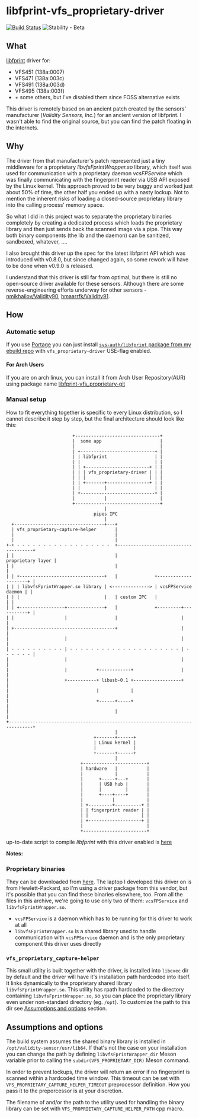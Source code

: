 # libfprint-vfs_proprietary-driver

[![Build Status](https://travis-ci.com/rindeal/libfprint-vfs_proprietary-driver.svg?branch=master)](https://travis-ci.com/rindeal/libfprint-vfs_proprietary-driver)
![Stability - Beta](https://img.shields.io/badge/stability-beta-33bbff.svg)


## What

[libfprint](https://www.freedesktop.org/wiki/Software/fprint/libfprint/) driver for:

  - VFS451 (138a:0007)
  - VFS471 (138a:003c)
  - VFS491 (138a:003d)
  - VFS495 (138a:003f)
  - \+ some others, but I've disabled them since FOSS alternative exists

This driver is remotely based on an ancient patch created by the sensors' manufacturer (_Validity Sensors, Inc._) for an ancient version of libfprint. I wasn't able to find the original source, but you can find the patch floating in the internets.


## Why

The driver from that manufacturer's patch represented just a tiny middleware for a proprietary _libvfsFprintWrapper.so_ library,
which itself was used for communication with a proprietary daemon _vcsFPService_ which was finally communicating with the fingerprint reader via USB API exposed by the Linux kernel.
This approach proved to be very buggy and worked just about 50% of time, the other half you ended up with a nasty lockup.
Not to mention the inherent risks of loading a closed-source proprietary library into the calling process' memory space.

So what I did in this project was to separate the proprietary binaries completely by creating a dedicated process
which loads the proprietary library and then just sends back the scanned image via a pipe.
This way both binary components (the lib and the daemon) can be sanitized, sandboxed, whatever, ....

I also brought this driver up the spec for the latest libfprint API which was introduced with v0.8.0, but since changed again, so some rework will have to be done when v0.9.0 is released.

I understand that this driver is still far from optimal, but there is still no open-source driver available for these sensors.
Although there are some reverse-engineering efforts underway for other sensors - [nmikhailov/Validity90](https://github.com/nmikhailov/Validity90), [hmaarrfk/Validity91](https://github.com/hmaarrfk/Validity91).


## How

### Automatic setup

If you use [Portage](https://wiki.gentoo.org/wiki/Portage) you can just install [`sys-auth/libfprint` package from my ebuild repo](https://github.com/rindeal/rindeal-ebuild-repo/tree/master/sys-auth/libfprint)
with `vfs_proprietary-driver` USE-flag enabled.

#### For Arch Users
If you are on arch linux, you can install it from Arch User Repository(AUR) using package name [libfprint-vfs_proprietary-git](https://aur.archlinux.org/packages/libfprint-vfs_proprietary-git/)

### Manual setup
How to fit everything together is specific to every Linux distribution, so I cannot describe it step by step, but the final architecture should look like this:

```plain
                         +--------------------------------+
                         |  some app                      |
                         |                                |
                         | +----------------------------+ |
                         | | libfprint                  | |
                         | |                            | |
                         | | +------------------------+ | |
                         | | | vfs_proprietary-driver | | |
                         | | |                        | | |
                         | | +-------+----------------+ | |
                         | |         |                  | |
                         | +----------------------------+ |
                         |           |                    |
                         +--------------------------------+
                                     |
                                 pipes IPC
                                     |
  +----------------------------------+---+
  | vfs_proprietary-capture-helper       |
  |                                      |
  |                                      |
+-+ - - - - - - - - - - - - - - - - - -  +--------------------------------------+
| |                                      |                    proprietary layer |
| |                                      |                                      |
| | +--------------------------------+   |              +---------------------+ |
| | | libvfsFprintWrapper.so library | <--------------> | vcsFPService daemon | |
| | |                                |   | custom IPC   |                     | |
| | +-----------------+--------------+   |              +---------+-----------+ |
| |                   |                  |                        |             |
| +--------------------------------------+                        |             |
|                     |                                           |             |
| - - - - - - - - - - | - - - - - - - - - - - - - - - - - - - - - | - - - - - - |
|                     |                                           |             |
|                     |           +------------+                  |             |
|                     +-----------+ libusb-0.1 +------------------+             |
|                                 |            |                                |
|                                 +------+-----+                                |
|                                        |                                      |
+-------------------------------------------------------------------------------+
                                         |
                                 +-------+------+
                                 | Linux kernel |
                                 |              |
                                 +-------+------+
                                         |
                            +------------------------+
                            | hardware   |           |
                            |            |           |
                            |      +-----+---+       |
                            |      | USB hub |       |
                            |      |         |       |
                            |      +----+----+       |
                            |           |            |
                            | +---------+----------+ |
                            | | fingerprint reader | |
                            | |                    | |
                            | +--------------------+ |
                            |                        |
                            +------------------------+

```

up-to-date script to compile _libfprint_ with this driver enabled is [here](https://github.com/rindeal/libfprint-vfs_proprietary-driver/blob/master/.ci/script)


**Notes:**

### Proprietary binaries

They can be downloaded from [here](https://ftp.hp.com/pub/softpaq/sp84501-85000/sp84530.tar).
The laptop I developed this driver on is from Hewlett-Packard, so I'm using a driver package from this vendor, but it's possible that you can find these binaries elsewhere, too.
From all the files in this archive, we're going to use only two of them: `vcsFPService` and `libvfsFprintWrapper.so`.

- `vcsFPService` is a daemon which has to be running for this driver to work at all
- `libvfsFprintWrapper.so` is a shared library used to handle communication with `vcsFPService` daemon and is the only proprietary component this driver uses directly


### `vfs_proprietary_capture-helper`

This small utility is built together with the driver, is installed into `libexec` dir by default and the driver will have it's installation path hardcoded into itself.
It links dynamically to the proprietary shared library `libvfsFprintWrapper.so`.
This utility has rpath hardcoded to the directory containing `libvfsFprintWrapper.so`, so you can place the proprietary library even under non-standard directory (eg. `/opt`).
To customize the path to this dir see [Assumptions and options](#assumptions-and-options) section.


## Assumptions and options

The build system assumes the shared binary library is installed in `/opt/validity-sensor/usr/lib64`.
If that's not the case on your installation you can change the path by defining `libvfsFprintWrapper_dir` Meson variable prior to calling the `subdir(VFS_PROPRIETARY_DIR)` Meson command.

In order to prevent lockups, the driver will return an error if no fingerprint is scanned within a hardcoded time window.
This timeout can be set with `VFS_PROPRIETARY_CAPTURE_HELPER_TIMEOUT` preprocessor definition. How you pass it to the preporcessor is at your discretion.

The filename of and/or the path to the utility used for handling the binary library can be set with `VFS_PROPRIETARY_CAPTURE_HELPER_PATH` cpp macro.
